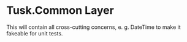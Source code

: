 # Tusk.Common Layer

This will contain all cross-cutting concerns, e. g. DateTime to make it fakeable for unit tests.
